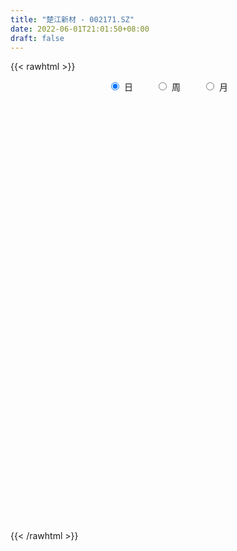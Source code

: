 ```yaml
---
title: "楚江新材 - 002171.SZ"
date: 2022-06-01T21:01:50+08:00
draft: false
---
```

{{< rawhtml >}}
    <div style="text-align: center">
        <label style="padding: 1rem;"><input style="margin-right: .5rem" type="radio" name="period" value="D" checked onclick="period_change(this)">日</label>
        <label style="padding: 1rem;"><input style="margin-right: .5rem" type="radio" name="period" value="W" onclick="period_change(this)">周</label>
        <label style="padding: 1rem;"><input style="margin-right: .5rem" type="radio" name="period" value="M" onclick="period_change(this)">月</label>
    </div>
    <div id="chart" style="height: 700px;"></div> 
    <script type="text/javascript">
        const D_v = [84822.99,86850.49,107655.41,148830.21,178318.09,124160.35,150353.83,150328.96,130069.08,148453.21,127937.06,377837.35,202227.96,176435.06,165340.37,149480.43,103785.65,144154.36,345360.4,413381.97,425981.88,269907.31,366639.88,213088.5,340064.92,267180.54,329598.42,193416.42,182134.58,162456.73,264773.46,253259.6,328523.39,264805.75,421894.43,402248.2,320543.13,252778.01,242710.99,468233.97,270469.19,204483.23,254276.45,311474.19,428372.01,554891.3,498620.05,437576.72,403713.71,398273.41,576651.49,409364.91,314926.27,327308.7,358622.77,246746.14,572125.3,381937.07,343939.92,585186.3,488960.57,430576.74,347875.93,310764.95,350120.14,420892.05,654922.16,937723.66,1304606.5700000001,1059608.5800000001,984265.08,1313135.47,1156208.21,877941.3,915245.36,676910.99,631056.42,552709.74,602554.96,871138.64,827498.9,533082.4,542658.42,534799.59,448459.1,281196.26,284013.71,460256.43,383928.09,202879.14,357185.85,195092.21,200936.3,165656.0,233610.15,155359.73,323968.32,245890.65,168762.76,133644.62,166959.25,146676.07,269044.82,250294.54,268670.42,196116.16,301037.98,259494.31,213143.08,201267.5,318146.37,479319.77,272497.34,192375.56,299333.25,267286.72,183153.69,241662.27,324707.87,292600.77,241419.95,324799.9,221068.84,470104.64,519419.68,375404.21,244658.43,287366.94,341552.56,406437.75,230668.82,257463.03,196370.52,227285.05,290712.3,161087.42,130010.0,222266.67,151456.95,169770.16,148683.75,110315.66,169366.66,155999.17,107477.85,151763.11,505181.03,532454.78,368441.44,236914.57,425551.47,560312.1,314436.9,399402.3,289424.42,173514.14,288875.37,199905.54,173231.46,187500.56,359708.14,158301.71,310412.06,297797.24,215730.71,214146.78,188055.55,118060.27,164012.06,96935.43,140509.81,150000.08,145114.44,135361.89,187832.63,176840.68,124279.69,100083.23,145200.27,113214.04,136822.73,82723.02,100124.14,151750.0,174663.43,192810.43,145309.04,106619.71,119235.54,95718.39,136973.61,118379.3,139726.47,177981.13,187079.74,130954.67,123976.27,124975.15,226282.0,203681.78,185242.59,89911.26,102435.13,112884.37,97239.77,71834.91,83122.64,81491.0,64459.47,62678.13,81511.35,54206.37,216697.44,153201.04,117026.34,147890.99,92788.4,75624.48,106953.84,120216.33,101664.59,87207.89,85054.95,129099.84,104523.36,264346.22,191583.82,248353.15,199722.94,137562.54,127225.95,98199.13,112396.01,111579.0,392805.91,356754.15,227437.37,170316.4,189186.51,144911.8,123283.03,181656.36,122845.29,195663.9,125397.58,161032.13,145162.67,98022.09,121520.57,100578.93]
const D_histogram = [0.0,0.0,0.0044098006,0.0088279429,0.0243336038,0.0320655981,0.0395713593,0.0464197576,0.0447332096,0.0466180511,0.0454308987,0.0601459123,0.0571162066,0.0506512171,0.0454474024,0.0322688036,0.0153472379,-0.0049827997,0.0068130745,0.0279001342,0.0549180736,0.0636902267,0.0757375,0.0749935101,0.0520603941,0.0437446947,0.0174855332,0.0023762819,-0.0285703215,-0.0492489581,-0.0386830399,-0.0351645986,-0.0202132586,-0.0141499424,0.00584041,0.0156297743,0.0216674419,0.0096714905,-0.0047244834,0.0063059261,0.0001334867,-0.0062872735,-0.0048546401,0.0020744888,0.0127189266,0.0238287067,0.0103427386,-0.0268104573,-0.0168004707,0.0012242075,0.0328973151,0.0177828199,0.0225959824,0.0281084205,0.0273243487,0.0187435112,0.0318481557,0.041192692,0.0405767799,0.0713100777,0.0656738184,0.0195186575,0.0052252679,-0.0177165326,-0.009098071,0.0029162779,0.0387588266,0.0492785662,0.1000604025,0.1559568461,0.2570839266,0.3436592542,0.2868804533,0.2663789098,0.1720799926,0.0801115994,0.0465729624,-0.0074032846,-0.0317760803,0.0033230316,0.0291780911,0.0076121616,0.0155109211,-0.0447256879,-0.1214342254,-0.1716220787,-0.1996124826,-0.2558018829,-0.326775479,-0.358515994,-0.4027519047,-0.4030813902,-0.387080559,-0.355057167,-0.3438549183,-0.314235829,-0.2445537702,-0.1873180177,-0.1302459998,-0.0887350929,-0.0493787644,-0.0286397027,-0.0033607143,0.0368480151,0.0497610864,0.0409463679,0.0150527891,0.0333844248,0.0554241449,0.0517029201,0.0855193031,0.133875962,0.1444719297,0.1502989647,0.1735487294,0.1888736108,0.1775758395,0.1523317284,0.1295332912,0.0791733522,0.0669665578,0.0766079789,0.0788417614,0.0971956137,0.1314894887,0.1353862302,0.1324813237,0.111761895,0.1043206232,0.0957815093,0.0676383191,0.0278906481,-0.0011560004,-0.0417536231,-0.0873678132,-0.099074452,-0.1084724783,-0.0844129648,-0.0768278273,-0.0938309147,-0.1091858197,-0.1077758271,-0.126956848,-0.1539199963,-0.1552786149,-0.1286764985,-0.0333198979,0.0134158509,0.066125224,0.0960523882,0.1316103569,0.1500265079,0.1685165102,0.1416652532,0.0804597338,0.0377609837,-0.0173510499,-0.057531403,-0.1039843676,-0.1140443194,-0.1477316177,-0.1532821201,-0.0971606851,-0.0567973116,-0.0576533734,-0.0886359353,-0.1264642013,-0.1369558388,-0.1568928637,-0.1507148734,-0.1702685064,-0.1726282804,-0.154121469,-0.1123057669,-0.0507966414,-0.0125997023,-0.0043897288,-0.0083754366,0.0204279936,0.0426994719,0.0538684311,0.0669429236,0.0771829213,0.0715318902,0.0866863494,0.0736841611,0.0697128289,0.0695366266,0.062655414,0.0485986679,0.0262033116,0.0041629913,-0.0337396667,-0.0776061814,-0.1137998176,-0.1111187072,-0.1043805975,-0.11372208,-0.1611109966,-0.1561055845,-0.1232724311,-0.0903920099,-0.061552293,-0.0353403935,-0.0088781991,0.001695856,0.0055824183,0.0146335758,0.0206703822,0.0353032833,0.0340548534,0.0324127893,0.0120290849,-0.0158695027,-0.0329397276,-0.0709709675,-0.0676542636,-0.0620536745,-0.0411338636,-0.0237405161,-0.0119678727,-0.0011171587,-0.0003450312,-0.0174168359,-0.0306983567,-0.0823194756,-0.1263594759,-0.1081679387,-0.0912449248,-0.0572890409,-0.030899327,-0.0201375579,0.0039232015,0.0280293209,0.0884887256,0.1070976423,0.1225065889,0.1348228765,0.1499914063,0.1530471133,0.1531071403,0.1624246036,0.1677513405,0.141197243,0.1289162339,0.1252931081,0.1161519349,0.1012139116,0.0965966332,0.0844301938]
const D_fast = [0.0,0.0,0.0055122507,0.0121373788,0.0337264406,0.0494748344,0.0668734355,0.0853267732,0.0948235276,0.1083628818,0.1185334542,0.1482849458,0.1595342918,0.1657321065,0.1718901425,0.1667787445,0.1536939883,0.1321182507,0.1456173936,0.1736794869,0.2144269447,0.2391216544,0.2701033027,0.2881076904,0.2781896729,0.2808101472,0.258922369,0.2444071882,0.2063180044,0.1733271283,0.1742222865,0.1689495781,0.1788476034,0.1813734341,0.202823889,0.2165206968,0.227975225,0.2183971461,0.2028200514,0.2154269424,0.2092878747,0.2012952961,0.2015142695,0.2089620206,0.22278619,0.2398531468,0.2289528634,0.1850970531,0.190906922,0.2092376521,0.2491350884,0.2384662982,0.2489284564,0.2614679996,0.2675150149,0.2636200552,0.2846867386,0.304329448,0.3138577308,0.362418548,0.3732007434,0.3319252469,0.3189381742,0.2915672406,0.2979111845,0.3106546028,0.3561868581,0.3790262393,0.4548231762,0.5497088313,0.7151068935,0.8875970347,0.9025383471,0.948631531,0.897352612,0.8254121186,0.8035167222,0.7476896541,0.7153728383,0.7513027081,0.7844522903,0.7647894013,0.7765658911,0.7051478601,0.5980807662,0.5049873933,0.4270938687,0.3069539977,0.1542865318,0.0329170183,-0.1120068685,-0.2131067016,-0.2938760102,-0.3506169099,-0.4253783908,-0.4743182588,-0.4657746425,-0.4553683944,-0.4308578765,-0.4115307428,-0.3845191054,-0.3709399694,-0.3465011596,-0.2970804264,-0.2717270835,-0.27030521,-0.2924355916,-0.2657578496,-0.2298620934,-0.2206575881,-0.1654613793,-0.0836357299,-0.0369217798,0.0064799963,0.0731169435,0.1356602275,0.1687564161,0.1815952371,0.1911801227,0.1606135217,0.1651483669,0.1939417827,0.2158860055,0.2585387612,0.3257050084,0.3634483074,0.3936637319,0.400884777,0.4195236609,0.4349299243,0.4236963139,0.390921305,0.3615856564,0.3105496279,0.2430934844,0.2066182326,0.1701020868,0.1730583591,0.1614365398,0.1209757237,0.0783243638,0.0527903996,0.0018701666,-0.0635729807,-0.1037512531,-0.1093182613,-0.0222916351,0.0277980764,0.0970387555,0.1509790168,0.2194395746,0.2753623527,0.3359814825,0.3445465388,0.3034559529,0.2701974487,0.2107476526,0.1561844488,0.0837353923,0.0451643606,-0.0254558421,-0.0693268745,-0.0374956107,-0.0113315652,-0.0266009704,-0.0797425161,-0.1491868323,-0.1939174296,-0.2530776704,-0.2845783985,-0.3466991581,-0.3922160021,-0.412239558,-0.3985002977,-0.3496903325,-0.3146433189,-0.3075307776,-0.3136103446,-0.279699916,-0.2467535698,-0.2221175028,-0.1923072794,-0.1627715513,-0.1505396099,-0.1137135634,-0.1082947114,-0.0948378364,-0.077629882,-0.0688472411,-0.0707543202,-0.0865988486,-0.107598421,-0.1539359958,-0.2172040558,-0.2818476464,-0.3069462128,-0.3263032525,-0.364075255,-0.4517419208,-0.4857629048,-0.4837478592,-0.4734654405,-0.4600137968,-0.4426369957,-0.418394351,-0.407396332,-0.4021141651,-0.3894046137,-0.3782002117,-0.3547414898,-0.3474762063,-0.3410150731,-0.3583915063,-0.3902574696,-0.4155626264,-0.4713366082,-0.4849334701,-0.4948462997,-0.4842099547,-0.4727517363,-0.463971061,-0.4533996366,-0.452713767,-0.4741397806,-0.4950958907,-0.5672968784,-0.6429267477,-0.6517771952,-0.6576654125,-0.6380317888,-0.6193669066,-0.6136395271,-0.5885979673,-0.5574845176,-0.4749029316,-0.4295196042,-0.3834840104,-0.3374620037,-0.2847956223,-0.243478137,-0.2051413249,-0.1552177107,-0.1079531387,-0.0992079255,-0.079259876,-0.0515597248,-0.0316629142,-0.0212974597,-0.0017655798,0.0071755293]
const D_slow = [0.0,0.0,0.0011024501,0.0033094359,0.0093928368,0.0174092363,0.0273020762,0.0389070156,0.050090318,0.0617448307,0.0731025554,0.0881390335,0.1024180852,0.1150808894,0.12644274,0.1345099409,0.1383467504,0.1371010505,0.1388043191,0.1457793527,0.1595088711,0.1754314277,0.1943658027,0.2131141803,0.2261292788,0.2370654525,0.2414368358,0.2420309063,0.2348883259,0.2225760864,0.2129053264,0.2041141767,0.1990608621,0.1955233765,0.196983479,0.2008909225,0.206307783,0.2087256557,0.2075445348,0.2091210163,0.209154388,0.2075825696,0.2063689096,0.2068875318,0.2100672634,0.2160244401,0.2186101248,0.2119075104,0.2077073928,0.2080134446,0.2162377734,0.2206834784,0.226332474,0.2333595791,0.2401906662,0.244876544,0.252838583,0.263136756,0.2732809509,0.2911084703,0.3075269249,0.3124065893,0.3137129063,0.3092837732,0.3070092554,0.3077383249,0.3174280315,0.3297476731,0.3547627737,0.3937519852,0.4580229669,0.5439377804,0.6156578938,0.6822526212,0.7252726194,0.7453005192,0.7569437598,0.7550929387,0.7471489186,0.7479796765,0.7552741993,0.7571772397,0.7610549699,0.749873548,0.7195149916,0.676609472,0.6267063513,0.5627558806,0.4810620108,0.3914330123,0.2907450362,0.1899746886,0.0932045488,0.0044402571,-0.0815234725,-0.1600824297,-0.2212208723,-0.2680503767,-0.3006118767,-0.3227956499,-0.335140341,-0.3423002667,-0.3431404453,-0.3339284415,-0.3214881699,-0.3112515779,-0.3074883806,-0.2991422744,-0.2852862382,-0.2723605082,-0.2509806824,-0.2175116919,-0.1813937095,-0.1438189683,-0.100431786,-0.0532133833,-0.0088194234,0.0292635087,0.0616468315,0.0814401696,0.098181809,0.1173338037,0.1370442441,0.1613431475,0.1942155197,0.2280620772,0.2611824082,0.2891228819,0.3152030377,0.3391484151,0.3560579948,0.3630306569,0.3627416568,0.352303251,0.3304612977,0.3056926847,0.2785745651,0.2574713239,0.2382643671,0.2148066384,0.1875101835,0.1605662267,0.1288270147,0.0903470156,0.0515273619,0.0193582372,0.0110282628,0.0143822255,0.0309135315,0.0549266286,0.0878292178,0.1253358448,0.1674649723,0.2028812856,0.2229962191,0.232436465,0.2280987025,0.2137158518,0.1877197599,0.15920868,0.1222757756,0.0839552456,0.0596650743,0.0454657464,0.0310524031,0.0088934192,-0.0227226311,-0.0569615908,-0.0961848067,-0.1338635251,-0.1764306517,-0.2195877218,-0.258118089,-0.2861945307,-0.2988936911,-0.3020436167,-0.3031410488,-0.305234908,-0.3001279096,-0.2894530416,-0.2759859339,-0.259250203,-0.2399544726,-0.2220715001,-0.2003999128,-0.1819788725,-0.1645506653,-0.1471665086,-0.1315026551,-0.1193529881,-0.1128021602,-0.1117614124,-0.1201963291,-0.1395978744,-0.1680478288,-0.1958275056,-0.221922655,-0.250353175,-0.2906309241,-0.3296573203,-0.3604754281,-0.3830734305,-0.3984615038,-0.4072966022,-0.409516152,-0.409092188,-0.4076965834,-0.4040381894,-0.3988705939,-0.3900447731,-0.3815310597,-0.3734278624,-0.3704205912,-0.3743879669,-0.3826228988,-0.4003656406,-0.4172792065,-0.4327926252,-0.4430760911,-0.4490112201,-0.4520031883,-0.452282478,-0.4523687358,-0.4567229447,-0.4643975339,-0.4849774028,-0.5165672718,-0.5436092565,-0.5664204877,-0.5807427479,-0.5884675797,-0.5935019691,-0.5925211688,-0.5855138385,-0.5633916571,-0.5366172466,-0.5059905993,-0.4722848802,-0.4347870286,-0.3965252503,-0.3582484652,-0.3176423143,-0.2757044792,-0.2404051684,-0.20817611,-0.1768528329,-0.1478148492,-0.1225113713,-0.098362213,-0.0772546645]
const D_data = [['2021-05-21', 7.683, 7.6632, 7.604, 7.7323],['2021-05-24', 7.6435, 7.6632, 7.5546, 7.7027],['2021-05-25', 7.6336, 7.7323, 7.5941, 7.7916],['2021-05-26', 7.7422, 7.762, 7.6435, 7.8311],['2021-05-27', 7.7422, 7.9693, 7.7027, 8.0187],['2021-05-28', 7.9891, 7.9595, 7.92, 8.1076],['2021-05-31', 8.04, 8.03, 7.98, 8.1],['2021-06-01', 8.06, 8.1, 7.92, 8.15],['2021-06-02', 8.1, 8.05, 7.98, 8.18],['2021-06-03', 8.03, 8.14, 8.0, 8.22],['2021-06-04', 8.07, 8.15, 8.0, 8.16],['2021-06-07', 8.25, 8.44, 8.21, 8.67],['2021-06-08', 8.43, 8.31, 8.26, 8.47],['2021-06-09', 8.33, 8.3, 8.21, 8.46],['2021-06-10', 8.28, 8.34, 8.23, 8.38],['2021-06-11', 8.39, 8.24, 8.18, 8.39],['2021-06-15', 8.23, 8.15, 8.11, 8.27],['2021-06-16', 8.11, 8.03, 7.97, 8.22],['2021-06-17', 8.08, 8.43, 8.07, 8.58],['2021-06-18', 8.38, 8.67, 8.35, 8.74],['2021-06-21', 8.68, 8.93, 8.67, 9.03],['2021-06-22', 8.95, 8.87, 8.73, 9.0],['2021-06-23', 8.85, 9.05, 8.81, 9.26],['2021-06-24', 8.97, 9.01, 8.91, 9.09],['2021-06-25', 8.86, 8.75, 8.59, 8.86],['2021-06-28', 8.81, 8.92, 8.73, 9.08],['2021-06-29', 8.9, 8.66, 8.53, 8.9],['2021-06-30', 8.69, 8.73, 8.64, 8.91],['2021-07-01', 8.75, 8.43, 8.43, 8.78],['2021-07-02', 8.47, 8.42, 8.38, 8.58],['2021-07-05', 8.5, 8.78, 8.48, 8.85],['2021-07-06', 8.78, 8.73, 8.58, 8.9],['2021-07-07', 8.72, 8.93, 8.58, 8.98],['2021-07-08', 8.98, 8.89, 8.84, 9.0],['2021-07-09', 8.81, 9.16, 8.76, 9.24],['2021-07-12', 9.34, 9.15, 9.08, 9.39],['2021-07-13', 9.13, 9.19, 8.98, 9.26],['2021-07-14', 9.13, 8.99, 8.91, 9.15],['2021-07-15', 8.95, 8.92, 8.74, 9.04],['2021-07-16', 8.97, 9.26, 8.93, 9.46],['2021-07-19', 9.31, 9.09, 9.03, 9.38],['2021-07-20', 9.0, 9.08, 8.88, 9.1],['2021-07-21', 9.08, 9.19, 8.99, 9.2],['2021-07-22', 9.17, 9.31, 9.09, 9.37],['2021-07-23', 9.27, 9.44, 9.2, 9.5],['2021-07-26', 9.44, 9.55, 9.37, 9.86],['2021-07-27', 9.63, 9.28, 9.26, 9.91],['2021-07-28', 9.25, 8.87, 8.56, 9.26],['2021-07-29', 9.07, 9.4, 9.02, 9.48],['2021-07-30', 9.52, 9.6, 9.32, 9.73],['2021-08-02', 9.71, 9.95, 9.53, 10.07],['2021-08-03', 9.87, 9.46, 9.4, 9.87],['2021-08-04', 9.48, 9.73, 9.46, 9.75],['2021-08-05', 9.7, 9.82, 9.51, 9.9],['2021-08-06', 9.84, 9.81, 9.65, 10.0],['2021-08-09', 9.71, 9.74, 9.56, 9.88],['2021-08-10', 9.65, 10.08, 9.62, 10.21],['2021-08-11', 10.0, 10.16, 9.93, 10.19],['2021-08-12', 10.08, 10.13, 9.97, 10.25],['2021-08-13', 10.11, 10.69, 10.05, 10.74],['2021-08-16', 10.7, 10.4, 10.28, 10.71],['2021-08-17', 10.35, 9.83, 9.8, 10.36],['2021-08-18', 9.91, 10.12, 9.87, 10.29],['2021-08-19', 9.94, 9.95, 9.6, 10.01],['2021-08-20', 9.93, 10.34, 9.83, 10.35],['2021-08-23', 10.54, 10.48, 10.25, 10.63],['2021-08-24', 10.47, 10.97, 10.36, 11.11],['2021-08-25', 10.98, 10.86, 10.64, 11.47],['2021-08-26', 10.88, 11.64, 10.88, 11.95],['2021-08-27', 11.51, 12.15, 11.34, 12.37],['2021-08-30', 12.6, 13.37, 12.6, 13.37],['2021-08-31', 13.79, 14.01, 13.23, 14.43],['2021-09-01', 13.65, 12.63, 12.61, 13.78],['2021-09-02', 12.51, 13.19, 12.51, 13.5],['2021-09-03', 13.06, 12.23, 12.05, 13.32],['2021-09-06', 12.23, 11.96, 11.52, 12.4],['2021-09-07', 12.03, 12.51, 11.83, 12.65],['2021-09-08', 12.3, 12.14, 11.96, 12.45],['2021-09-09', 12.15, 12.39, 11.8, 12.45],['2021-09-10', 12.32, 13.26, 12.25, 13.34],['2021-09-13', 13.37, 13.43, 12.99, 13.9],['2021-09-14', 13.07, 12.97, 12.62, 13.34],['2021-09-15', 12.8, 13.42, 12.7, 13.49],['2021-09-16', 13.3, 12.52, 12.51, 13.34],['2021-09-17', 12.33, 11.98, 11.8, 12.56],['2021-09-22', 11.79, 11.95, 11.71, 12.18],['2021-09-23', 12.05, 11.96, 11.79, 12.19],['2021-09-24', 11.92, 11.28, 11.2, 12.12],['2021-09-27', 11.33, 10.59, 10.44, 11.43],['2021-09-28', 10.64, 10.59, 10.56, 10.82],['2021-09-29', 10.3, 9.97, 9.86, 10.44],['2021-09-30', 10.08, 10.11, 9.98, 10.14],['2021-10-08', 10.31, 10.06, 9.96, 10.35],['2021-10-11', 10.06, 10.1, 9.9, 10.19],['2021-10-12', 10.06, 9.67, 9.49, 10.12],['2021-10-13', 9.68, 9.73, 9.44, 9.74],['2021-10-14', 9.7, 10.25, 9.58, 10.26],['2021-10-15', 10.24, 10.23, 10.05, 10.45],['2021-10-18', 10.2, 10.37, 10.1, 10.37],['2021-10-19', 10.38, 10.31, 10.2, 10.4],['2021-10-20', 10.27, 10.4, 10.15, 10.54],['2021-10-21', 10.4, 10.25, 10.21, 10.45],['2021-10-22', 10.21, 10.37, 9.96, 10.59],['2021-10-25', 10.35, 10.7, 10.13, 10.72],['2021-10-26', 10.53, 10.49, 10.37, 10.61],['2021-10-27', 10.44, 10.22, 10.22, 10.67],['2021-10-28', 10.15, 9.89, 9.49, 10.2],['2021-10-29', 9.88, 10.4, 9.87, 10.88],['2021-11-01', 10.39, 10.55, 10.26, 10.65],['2021-11-02', 10.59, 10.28, 10.21, 10.68],['2021-11-03', 10.26, 10.85, 9.98, 10.87],['2021-11-04', 10.85, 11.31, 10.68, 11.46],['2021-11-05', 11.3, 11.08, 11.06, 11.38],['2021-11-08', 11.08, 11.16, 11.06, 11.44],['2021-11-09', 11.31, 11.57, 11.18, 11.68],['2021-11-10', 11.59, 11.71, 11.32, 11.77],['2021-11-11', 11.56, 11.53, 11.46, 11.7],['2021-11-12', 11.43, 11.39, 11.21, 11.49],['2021-11-15', 11.52, 11.41, 11.39, 11.9],['2021-11-16', 11.35, 10.96, 10.92, 11.48],['2021-11-17', 10.98, 11.34, 10.9, 11.4],['2021-11-18', 11.36, 11.68, 11.25, 11.69],['2021-11-19', 11.65, 11.7, 11.49, 11.77],['2021-11-22', 11.76, 12.05, 11.76, 12.45],['2021-11-23', 11.99, 12.51, 11.85, 12.59],['2021-11-24', 12.6, 12.37, 12.33, 12.73],['2021-11-25', 12.26, 12.43, 12.16, 12.55],['2021-11-26', 12.5, 12.28, 12.13, 12.64],['2021-11-29', 12.0, 12.5, 11.94, 12.58],['2021-11-30', 12.66, 12.57, 12.39, 12.73],['2021-12-01', 12.49, 12.34, 12.24, 12.56],['2021-12-02', 12.28, 12.1, 11.91, 12.36],['2021-12-03', 12.1, 12.11, 12.07, 12.29],['2021-12-06', 12.08, 11.81, 11.71, 12.23],['2021-12-07', 11.84, 11.51, 11.32, 11.99],['2021-12-08', 11.58, 11.75, 11.52, 11.85],['2021-12-09', 11.74, 11.68, 11.66, 11.87],['2021-12-10', 11.68, 12.1, 11.45, 12.13],['2021-12-13', 12.15, 11.95, 11.92, 12.17],['2021-12-14', 11.93, 11.58, 11.56, 11.95],['2021-12-15', 11.59, 11.46, 11.45, 11.75],['2021-12-16', 11.5, 11.57, 11.4, 11.6],['2021-12-17', 11.59, 11.19, 11.19, 11.59],['2021-12-20', 11.16, 10.87, 10.85, 11.33],['2021-12-21', 10.91, 11.0, 10.85, 11.04],['2021-12-22', 11.04, 11.31, 10.99, 11.36],['2021-12-23', 11.3, 12.44, 11.21, 12.44],['2021-12-24', 12.02, 12.21, 12.02, 12.8],['2021-12-27', 12.45, 12.59, 12.04, 12.64],['2021-12-28', 12.5, 12.6, 12.36, 12.7],['2021-12-29', 12.59, 12.95, 12.51, 13.03],['2021-12-30', 12.9, 13.01, 12.75, 13.49],['2021-12-31', 13.1, 13.26, 12.89, 13.27],['2022-01-04', 13.25, 12.82, 12.55, 13.41],['2022-01-05', 13.05, 12.27, 12.15, 13.09],['2022-01-06', 12.18, 12.3, 12.13, 12.45],['2022-01-07', 12.48, 11.92, 11.87, 12.62],['2022-01-10', 12.08, 11.85, 11.7, 12.16],['2022-01-11', 11.76, 11.5, 11.45, 11.88],['2022-01-12', 11.6, 11.74, 11.51, 11.85],['2022-01-13', 12.0, 11.24, 11.15, 12.22],['2022-01-14', 11.24, 11.38, 11.13, 11.46],['2022-01-17', 11.4, 12.2, 11.33, 12.35],['2022-01-18', 12.16, 12.21, 12.06, 12.77],['2022-01-19', 12.16, 11.76, 11.63, 12.29],['2022-01-20', 11.83, 11.24, 11.19, 11.89],['2022-01-21', 11.41, 10.88, 10.85, 11.42],['2022-01-24', 10.88, 10.98, 10.78, 11.05],['2022-01-25', 10.98, 10.65, 10.62, 11.24],['2022-01-26', 10.69, 10.8, 10.62, 10.93],['2022-01-27', 10.74, 10.29, 10.25, 10.88],['2022-01-28', 10.59, 10.28, 10.09, 10.6],['2022-02-07', 10.5, 10.42, 10.32, 10.67],['2022-02-08', 10.39, 10.73, 10.37, 10.76],['2022-02-09', 10.69, 11.15, 10.59, 11.22],['2022-02-10', 11.1, 11.06, 10.98, 11.29],['2022-02-11', 11.0, 10.76, 10.74, 11.06],['2022-02-14', 10.63, 10.57, 10.48, 10.82],['2022-02-15', 10.55, 11.01, 10.52, 11.03],['2022-02-16', 11.01, 11.05, 10.91, 11.12],['2022-02-17', 11.03, 11.0, 10.93, 11.23],['2022-02-18', 10.9, 11.1, 10.87, 11.15],['2022-02-21', 11.1, 11.15, 11.03, 11.15],['2022-02-22', 11.09, 10.99, 10.85, 11.16],['2022-02-23', 11.05, 11.31, 10.99, 11.31],['2022-02-24', 11.25, 11.0, 10.85, 11.34],['2022-02-25', 11.06, 11.1, 11.06, 11.3],['2022-02-28', 11.15, 11.17, 10.95, 11.19],['2022-03-01', 11.23, 11.1, 10.96, 11.25],['2022-03-02', 11.02, 10.98, 10.9, 11.08],['2022-03-03', 11.01, 10.79, 10.75, 11.09],['2022-03-04', 10.7, 10.67, 10.6, 10.95],['2022-03-07', 10.67, 10.28, 10.2, 10.71],['2022-03-08', 10.28, 9.92, 9.85, 10.42],['2022-03-09', 9.93, 9.7, 9.27, 10.04],['2022-03-10', 9.99, 9.98, 9.86, 10.08],['2022-03-11', 9.8, 9.94, 9.56, 9.98],['2022-03-14', 9.81, 9.61, 9.6, 9.9],['2022-03-15', 9.59, 8.83, 8.81, 9.59],['2022-03-16', 9.02, 9.2, 8.6, 9.27],['2022-03-17', 9.32, 9.49, 9.3, 9.65],['2022-03-18', 9.48, 9.53, 9.32, 9.53],['2022-03-21', 9.58, 9.53, 9.4, 9.67],['2022-03-22', 9.67, 9.55, 9.49, 9.79],['2022-03-23', 9.51, 9.62, 9.51, 9.65],['2022-03-24', 9.56, 9.46, 9.41, 9.61],['2022-03-25', 9.58, 9.36, 9.35, 9.59],['2022-03-28', 9.31, 9.41, 9.22, 9.59],['2022-03-29', 9.4, 9.37, 9.3, 9.54],['2022-03-30', 9.43, 9.5, 9.35, 9.53],['2022-03-31', 9.45, 9.31, 9.28, 9.48],['2022-04-01', 9.22, 9.27, 9.16, 9.39],['2022-04-06', 8.99, 8.94, 8.69, 8.99],['2022-04-07', 8.92, 8.66, 8.58, 8.94],['2022-04-08', 8.73, 8.6, 8.38, 8.74],['2022-04-11', 8.6, 8.09, 8.07, 8.6],['2022-04-12', 8.08, 8.4, 8.04, 8.42],['2022-04-13', 8.3, 8.34, 8.22, 8.49],['2022-04-14', 8.84, 8.5, 8.37, 8.85],['2022-04-15', 8.55, 8.47, 8.32, 8.56],['2022-04-18', 8.37, 8.4, 8.2, 8.47],['2022-04-19', 8.37, 8.38, 8.32, 8.53],['2022-04-20', 8.39, 8.22, 8.19, 8.45],['2022-04-21', 8.13, 7.88, 7.8, 8.4],['2022-04-22', 7.88, 7.76, 7.68, 7.91],['2022-04-25', 7.5, 6.99, 6.98, 7.58],['2022-04-26', 7.0, 6.67, 6.65, 7.1],['2022-04-27', 6.6, 7.21, 6.5, 7.29],['2022-04-28', 7.05, 7.13, 6.98, 7.22],['2022-04-29', 7.19, 7.34, 7.11, 7.37],['2022-05-05', 7.4, 7.29, 7.2, 7.43],['2022-05-06', 7.12, 7.09, 7.06, 7.21],['2022-05-09', 7.03, 7.26, 7.02, 7.33],['2022-05-10', 7.08, 7.32, 7.08, 7.35],['2022-05-11', 7.83, 7.97, 7.76, 8.05],['2022-05-12', 7.82, 7.66, 7.64, 7.91],['2022-05-13', 7.77, 7.73, 7.68, 7.94],['2022-05-16', 7.89, 7.8, 7.73, 7.97],['2022-05-17', 7.79, 7.96, 7.72, 7.96],['2022-05-18', 7.98, 7.92, 7.89, 8.08],['2022-05-19', 7.78, 7.96, 7.74, 7.98],['2022-05-20', 7.96, 8.18, 7.95, 8.2],['2022-05-23', 8.18, 8.26, 8.1, 8.29],['2022-05-24', 8.23, 7.89, 7.88, 8.34],['2022-05-25', 7.98, 8.04, 7.87, 8.05],['2022-05-26', 8.07, 8.18, 7.94, 8.27],['2022-05-27', 8.23, 8.15, 8.07, 8.28],['2022-05-30', 8.15, 8.08, 8.02, 8.18],['2022-05-31', 8.09, 8.22, 8.01, 8.23],['2022-06-01', 8.16, 8.14, 8.09, 8.23]]
const W_v = [97794.45,131477.57,106798.84,138929.64,71430.92,121332.98,136341.68,107710.79,128911.61,154570.39,184553.55,246417.96,247079.02,423631.2,297986.6,209028.1,193435.52,745080.52,673443.49,727791.87,577411.53,893867.1,828277.26,660047.4399999999,409006.02,412454.18,283851.38,351063.36,267641.87,312042.56,245710.0,418505.9399999999,226756.29,282723.95,308786.1,307604.7,236460.24,871969.24,875770.16,419305.59,310834.13,99024.51,402969.83,543129.28,701191.0600000001,592959.0700000001,338893.15,232640.93,304461.13,551249.12,403497.38,148874.04,476601.6,281634.4,306572.05,195687.74,111908.55,410076.22,320512.09,250424.19,226405.17,222503.67,353728.99,298724.53,625739.9099999999,406093.63,402482.08,555645.39,401619.79,314117.3799999999,377257.71,245781.37,284821.28,249521.28,135277.11,344522.09,245679.91,550304.78,255040.68,349892.73,742818.26,943524.4600000001,1812449.1599999999,1217679.6599999999,1013300.3,1077446.23,1191166.5600000001,831490.26,562623.0600000001,599014.23,165018.34,393906.32,639072.51,659608.9299999999,796038.88,376462.12,792492.04,597236.7,470728.98,325612.86,318074.91,259464.76,296183.95,164215.99,233587.22,208359.87,554933.6699999999,698270.78,748825.86,1103035.47,550267.53,465451.15,44390.96,204735.32,220830.23,210602.03,437534.93,188080.3,176705.27,241573.57,290197.22,289505.73,406398.57,2130658.0899999999,1319270.71,970126.0199999999,836745.02,598301.77,548584.02,765755.9399999999,966037.8200000001,2299555.6600000001,3629591.98,2395150.7799999998,3357106.3399999999,2523080.3999999994,1479561.7799999998,802537.84,724301.27,757346.91,1078428.0899999999,1080450.8200000001,647139.51,597642.11,1232762.6899999999,2012660.8800000001,1910924.9400000002,1019622.4600000001,967812.7400000001,813220.6100000001,1528373.1000000001,2136549.04,2272907.9300000002,1567429.1599999997,1414618.8300000001,1972968.3499999999,1832292.5700000001,1057200.21,853435.34,880695.46,1644985.3699999999,2602920.79,1705789.46,923082.1599999999,397001.69,1615159.3899999999,951179.48,844818.78,993044.38,916892.4199999999,986294.41,1874991.9600000002,1396256.1499999999,942899.9400000001,513333.1,781674.75,768039.09,1378053.74,853499.4099999999,626890.48,1028653.39,530727.48,356336.43,364743.85,1093639.7999999998,624270.65,723613.9800000001,597047.38,511895.65,490553.23,334367.75,532808.34,579102.7100000001,1322936.52,312176.34,822916.8900000001,606217.1,645814.5499999999,707142.1399999999,1071321.1699999999,1006682.38,1615682.4899999998,1134786.6899999999,1533256.6300000001,1686514.3,1469075.0700000001,2293075.1899999999,1986874.1399999999,2129934.73,1928298.3300000001,4377753.0200000005,5246795.4199999999,3334370.7500000005,2886498.4100000001,1025466.3999999999,1139085.29,200936.3,1124484.8499999999,885087.52,1275613.4099999999,1484374.0600000001,1183811.49,1404597.3300000003,1896953.8999999999,1432492.6800000002,1031361.4400000001,749593.1800000001,1452875.9399999999,1905656.48,1151216.23,1078647.4100000001,1226142.3400000001,669517.65,769429.3300000001,578043.29,764657.04,576926.55,759718.28,830092.78,467516.8200000001,344346.32,486924.8199999999,543474.0399999999,507550.63,1041568.6699999999,225425.08,1200972.4399999999,809354.1,750101.5700000001,320121.59]
const W_histogram = [0.0,-0.0142377208,-0.0202640864,-0.056832234,-0.0786837785,-0.0718111404,-0.0522814295,-0.0393545833,-0.0199478525,0.0077049438,0.0199648028,0.0446139512,0.0729096186,0.0933217138,0.082161428,0.0902579406,0.0962966569,0.1465220828,0.1932494764,0.1993224233,0.170857768,0.1456332008,0.078821297,0.0131720939,-0.0275004658,-0.0907709828,-0.1144318026,-0.1638528562,-0.1835575048,-0.1874737183,-0.1906702367,-0.1676821253,-0.157912182,-0.1283783474,-0.1042731847,-0.0870407976,-0.0858551739,-0.0418804312,-0.077497554,-0.1266300537,-0.1170157752,-0.1002373911,-0.0826830216,-0.0316655671,0.0138239386,0.003782348,0.0201369347,0.0312900543,0.0471041077,0.0673601657,0.0714054015,0.0667595331,0.0775941019,0.0765502229,0.0618085338,0.0323677053,0.0295172084,-0.012329561,-0.0670728996,-0.0988865215,-0.1063494382,-0.1190653681,-0.1714627724,-0.2064037718,-0.1851711916,-0.1493322153,-0.1077400888,-0.0252863383,-0.001111342,0.0238359144,0.0503939939,0.0447308691,0.0308860685,0.0082097774,0.0110347626,0.0352670222,0.047302795,0.0434886317,0.0304662741,0.0464982629,0.0872675994,0.1244025387,0.201822913,0.2253210153,0.2611778591,0.2618710986,0.2772182257,0.2412122292,0.2073250171,0.1387427544,0.0772075809,0.0312185065,0.0022908735,-0.0175396858,0.0048746274,0.0059176269,0.0127894175,0.0117188195,0.000728103,-0.0115534948,-0.0420152912,-0.0647572425,-0.0732350811,-0.0839865233,-0.1041127149,-0.0927399686,-0.0464567385,-0.0229110002,0.009458325,0.0443952482,0.0566152369,0.0332905372,0.0118593721,0.0001717499,-0.0147456893,-0.0122116249,-0.0299490328,-0.0357560598,-0.0504898733,-0.0419409489,-0.03532919,-0.0196167173,-0.00271239,0.0520049808,0.0919788359,0.1247589717,0.1255259453,0.1114918113,0.0886685918,0.0376864365,0.0463017645,0.1072604625,0.1142283143,0.1819141795,0.2364115881,0.2325835776,0.158900685,0.0859948026,0.032128734,-0.0275767884,-0.0336258915,-0.019339335,-0.0166560722,-0.0163640681,-0.0617234558,-0.0266277857,-0.015954752,-0.0103975018,-0.0064189633,0.0026749413,0.0371794236,0.1468481823,0.1028115198,0.0880285117,0.0423649011,0.0817450111,0.0574787066,0.0234471197,-0.022536999,-0.0319544499,-0.0846904433,-0.0494414359,-0.0609867545,-0.0443964846,-0.0159814692,-0.011857642,-0.033856817,-0.0722689554,-0.0803399356,-0.0908492269,-0.1077958347,-0.0866849935,-0.0974553281,-0.1368792246,-0.1654060287,-0.1921673104,-0.198967349,-0.1911825212,-0.1906169077,-0.1973239463,-0.2241700015,-0.2547899605,-0.2647912859,-0.2115827059,-0.1695893752,-0.1124959893,-0.0694728866,-0.0606783567,-0.0711395609,-0.0664941661,-0.0575138086,-0.0322884818,0.0043909135,0.045053105,0.0758941806,0.0906020466,0.0797210449,0.0903766893,0.107014604,0.1198723198,0.1511114498,0.1695534915,0.1524561149,0.1819170142,0.1977574193,0.2088850662,0.2147230734,0.2196410847,0.2659818785,0.2567544559,0.3504426269,0.3925217216,0.4597795355,0.3908263831,0.2762369467,0.1084266374,-0.0127159331,-0.084188707,-0.1225053407,-0.1447724553,-0.1140013161,-0.0749526045,-0.0325918367,0.026929295,0.046161389,0.0492385316,-0.0155193672,0.0038032232,0.0767187748,0.0267039284,-0.0467461816,-0.1283754342,-0.2169412473,-0.2357944661,-0.218361914,-0.2003003016,-0.2097762965,-0.2546827594,-0.2984401563,-0.3231870611,-0.3288792622,-0.3585946123,-0.3665306309,-0.3965786148,-0.4194997799,-0.4249472998,-0.361390848,-0.2692174509,-0.1939582663,-0.1315273699]
const W_fast = [0.0,-0.017797151,-0.0288895382,-0.0796657443,-0.1211882335,-0.1322683805,-0.1258090269,-0.1227208265,-0.1083010589,-0.0787220267,-0.0614709669,-0.0256683307,0.0208547413,0.064597265,0.0739773362,0.1046383339,0.1347512144,0.2216071611,0.3166469237,0.3725504765,0.3868002632,0.3979839961,0.3508774166,0.288521237,0.2409735608,0.1550102982,0.1027415278,0.01235726,-0.0532367647,-0.1040214078,-0.1548854854,-0.1738179053,-0.2035260075,-0.2060867598,-0.2080498932,-0.2125777056,-0.2328558753,-0.1993512404,-0.2543427517,-0.3351327648,-0.3547724302,-0.3630533938,-0.3661697797,-0.323068717,-0.2741232267,-0.2832192302,-0.2618304099,-0.2428547767,-0.2152646963,-0.1781685969,-0.1562720108,-0.1442279959,-0.1139949016,-0.0959012249,-0.0951907805,-0.1165396827,-0.1120108775,-0.1569400372,-0.2284516006,-0.2849868529,-0.3190371291,-0.361519401,-0.4567824984,-0.5433244408,-0.5683846585,-0.569878736,-0.5552216317,-0.4790894659,-0.455192305,-0.42428607,-0.385129492,-0.3796098996,-0.3857331831,-0.4063570298,-0.4007733539,-0.3677243388,-0.3438628673,-0.3368048726,-0.3422106617,-0.3145541071,-0.2519678708,-0.1837322969,-0.0558561942,0.0239721619,0.1251234704,0.1912844845,0.2759361681,0.3002332289,0.318177271,0.284280697,0.2420474187,0.2038629709,0.1755080563,0.1512925755,0.1749255456,0.1774479518,0.1875170968,0.1893762036,0.1785675129,0.1633975414,0.1224319222,0.0835006602,0.0567140514,0.0249659784,-0.0211883919,-0.0330006377,0.0016684077,0.019486396,0.0542203025,0.1002560377,0.1266298356,0.1116277702,0.0931614482,0.0815167634,0.0629129019,0.06239406,0.037169394,0.022423352,-0.0049329298,-0.0068692427,-0.0090897813,0.0017185122,0.0179447419,0.085663358,0.148631922,0.2126018007,0.2447502606,0.2585890795,0.257933008,0.2163724618,0.2365632309,0.3243370445,0.3598619749,0.473026385,0.5866266906,0.6409445745,0.6069868531,0.5555796713,0.5097457862,0.4431460667,0.4286904908,0.4381422135,0.4366614582,0.4328624453,0.3720721936,0.4005109173,0.407195263,0.4101531377,0.4125269354,0.4222895754,0.4660889135,0.6124697179,0.5941359354,0.6013600552,0.5662876698,0.6261040326,0.6162074048,0.5880375978,0.5364192293,0.519013166,0.4451045617,0.4679932101,0.4412012029,0.4466923517,0.4711119998,0.4722714164,0.4418080372,0.38532866,0.3571726959,0.3239510979,0.2800555314,0.2794951242,0.2443609576,0.1707172549,0.1008389437,0.0260358343,-0.0305060415,-0.0705168439,-0.1176054574,-0.1736434826,-0.2565320382,-0.3508494873,-0.4270486342,-0.4267357306,-0.4271397437,-0.3981703552,-0.3725154741,-0.3788905334,-0.4071366279,-0.4191147745,-0.4245128692,-0.4073596628,-0.3695825391,-0.3176570714,-0.2678424506,-0.2304840731,-0.2214348134,-0.1881849968,-0.1447934311,-0.1019676353,-0.0329506429,0.0278797717,0.0488964239,0.1238365767,0.1891163366,0.2524652501,0.3119840256,0.3718123081,0.4846485716,0.5396097629,0.7209085907,0.8611181157,1.0433208135,1.0720742569,1.0265440572,0.8858404072,0.7615188535,0.6689989027,0.6000559339,0.5415957055,0.5438665157,0.5641770762,0.5983898849,0.6646433402,0.6954157814,0.710802557,0.6421648163,0.6624382125,0.7545334578,0.7111945935,0.6260579381,0.512334827,0.369533702,0.2917318668,0.2545739404,0.2225604774,0.1606404083,0.0520632556,-0.0663041804,-0.1718478505,-0.2597598671,-0.3791238703,-0.4786925467,-0.6078851843,-0.7356812943,-0.8473656392,-0.8741568993,-0.849287865,-0.822518247,-0.792969193]
const W_slow = [0.0,-0.0035594302,-0.0086254518,-0.0228335103,-0.0425044549,-0.06045724,-0.0735275974,-0.0833662432,-0.0883532064,-0.0864269704,-0.0814357697,-0.0702822819,-0.0520548773,-0.0287244488,-0.0081840918,0.0143803933,0.0384545575,0.0750850782,0.1233974473,0.1732280532,0.2159424952,0.2523507954,0.2720561196,0.2753491431,0.2684740266,0.245781281,0.2171733303,0.1762101163,0.1303207401,0.0834523105,0.0357847513,-0.00613578,-0.0456138255,-0.0777084124,-0.1037767085,-0.1255369079,-0.1470007014,-0.1574708092,-0.1768451977,-0.2085027111,-0.2377566549,-0.2628160027,-0.2834867581,-0.2914031499,-0.2879471652,-0.2870015782,-0.2819673446,-0.274144831,-0.2623688041,-0.2455287626,-0.2276774123,-0.210987529,-0.1915890035,-0.1724514478,-0.1569993143,-0.148907388,-0.1415280859,-0.1446104761,-0.161378701,-0.1861003314,-0.2126876909,-0.242454033,-0.285319726,-0.336920669,-0.3832134669,-0.4205465207,-0.4474815429,-0.4538031275,-0.454080963,-0.4481219844,-0.4355234859,-0.4243407687,-0.4166192515,-0.4145668072,-0.4118081165,-0.402991361,-0.3911656623,-0.3802935043,-0.3726769358,-0.3610523701,-0.3392354702,-0.3081348355,-0.2576791073,-0.2013488534,-0.1360543887,-0.070586614,-0.0012820576,0.0590209997,0.110852254,0.1455379426,0.1648398378,0.1726444644,0.1732171828,0.1688322613,0.1700509182,0.1715303249,0.1747276793,0.1776573841,0.1778394099,0.1749510362,0.1644472134,0.1482579028,0.1299491325,0.1089525017,0.082924323,0.0597393308,0.0481251462,0.0423973962,0.0447619774,0.0558607895,0.0700145987,0.078337233,0.081302076,0.0813450135,0.0776585912,0.0746056849,0.0671184268,0.0581794118,0.0455569435,0.0350717062,0.0262394087,0.0213352294,0.0206571319,0.0336583771,0.0566530861,0.087842829,0.1192243153,0.1470972682,0.1692644161,0.1786860253,0.1902614664,0.217076582,0.2456336606,0.2911122055,0.3502151025,0.4083609969,0.4480861681,0.4695848688,0.4776170523,0.4707228551,0.4623163823,0.4574815485,0.4533175305,0.4492265134,0.4337956495,0.427138703,0.423150015,0.4205506396,0.4189458988,0.4196146341,0.42890949,0.4656215356,0.4913244155,0.5133315434,0.5239227687,0.5443590215,0.5587286982,0.5645904781,0.5589562283,0.5509676159,0.529795005,0.5174346461,0.5021879574,0.4910888363,0.487093469,0.4841290585,0.4756648542,0.4575976154,0.4375126315,0.4148003248,0.3878513661,0.3661801177,0.3418162857,0.3075964795,0.2662449724,0.2182031448,0.1684613075,0.1206656772,0.0730114503,0.0236804637,-0.0323620367,-0.0960595268,-0.1622573483,-0.2151530247,-0.2575503685,-0.2856743659,-0.3030425875,-0.3182121767,-0.3359970669,-0.3526206085,-0.3669990606,-0.3750711811,-0.3739734527,-0.3627101764,-0.3437366313,-0.3210861196,-0.3011558584,-0.2785616861,-0.2518080351,-0.2218399551,-0.1840620927,-0.1416737198,-0.1035596911,-0.0580804375,-0.0086410827,0.0435801839,0.0972609522,0.1521712234,0.218666693,0.282855307,0.3704659637,0.4685963941,0.583541278,0.6812478738,0.7503071105,0.7774137698,0.7742347865,0.7531876098,0.7225612746,0.6863681608,0.6578678318,0.6391296807,0.6309817215,0.6377140452,0.6492543925,0.6615640254,0.6576841836,0.6586349894,0.6778146831,0.6844906652,0.6728041197,0.6407102612,0.5864749494,0.5275263328,0.4729358544,0.422860779,0.3704167048,0.306746015,0.2321359759,0.1513392106,0.0691193951,-0.020529258,-0.1121619157,-0.2113065694,-0.3161815144,-0.4224183394,-0.5127660514,-0.5800704141,-0.6285599807,-0.6614418231]
const W_data = [['2017-05-05', 7.2733, 7.2828, 7.2164, 7.3825],['2017-05-12', 7.2211, 7.0597, 6.9885, 7.2971],['2017-05-19', 7.0644, 7.0929, 6.9837, 7.2638],['2017-05-26', 7.0834, 6.5612, 6.3808, 7.1309],['2017-06-02', 6.6562, 6.528, 6.3286, 6.6751],['2017-06-09', 6.5327, 6.7796, 6.5327, 6.8698],['2017-06-16', 6.7321, 6.9505, 6.5659, 7.0597],['2017-06-23', 6.9505, 6.9078, 6.7416, 6.9932],['2017-06-30', 6.9125, 7.0407, 6.7748, 7.1119],['2017-07-07', 7.0644, 7.2544, 6.9742, 7.3018],['2017-07-14', 7.2876, 7.1689, 7.0407, 7.3778],['2017-07-21', 7.1404, 7.4395, 6.7226, 7.5392],['2017-07-28', 7.4063, 7.6674, 7.2306, 7.7386],['2017-08-04', 7.881, 7.7618, 7.7618, 8.2039],['2017-08-11', 7.733, 7.459, 7.4014, 8.0213],['2017-08-18', 7.4446, 7.7618, 7.4302, 7.9733],['2017-08-25', 7.7859, 7.8531, 7.6465, 7.906],['2017-09-01', 8.0021, 8.6654, 7.9252, 8.7663],['2017-09-08', 8.6221, 9.0354, 8.3866, 9.0691],['2017-09-15', 9.0306, 8.848, 8.8095, 9.7515],['2017-09-22', 8.8768, 8.5308, 8.4539, 9.2757],['2017-09-29', 8.4106, 8.5863, 8.0389, 9.1049],['2017-10-13', 8.6535, 7.9428, 7.6547, 8.7016],['2017-10-20', 7.9044, 7.6739, 7.501, 8.3174],['2017-10-27', 7.6739, 7.7315, 7.5106, 7.818],['2017-11-03', 7.7027, 7.1553, 7.1168, 7.7027],['2017-11-10', 7.1553, 7.3665, 7.1264, 7.5394],['2017-11-17', 7.405, 6.7615, 6.7327, 7.4338],['2017-11-24', 6.7423, 6.8287, 6.5598, 7.0016],['2017-12-01', 6.8095, 6.8287, 6.7903, 7.0496],['2017-12-08', 6.7999, 6.675, 6.4157, 6.9247],['2017-12-15', 6.6558, 6.9151, 6.6462, 7.2033],['2017-12-22', 6.8863, 6.7038, 6.6174, 7.0208],['2017-12-29', 6.7038, 6.9344, 6.5694, 7.0016],['2018-01-05', 6.9344, 6.9055, 6.8287, 7.0784],['2018-01-12', 6.8671, 6.8383, 6.6846, 6.9728],['2018-01-19', 6.8095, 6.5982, 6.5406, 6.8095],['2018-01-26', 6.6078, 7.1841, 6.3773, 7.2609],['2018-02-02', 7.1745, 6.1372, 5.8587, 7.1745],['2018-02-09', 5.9643, 5.6282, 5.4841, 6.0892],['2018-02-14', 5.6954, 6.1276, 5.6954, 6.262],['2018-02-23', 6.1468, 6.166, 6.0604, 6.2428],['2018-03-02', 6.2236, 6.1564, 6.1084, 6.3677],['2018-03-09', 6.1564, 6.675, 6.1468, 6.8671],['2018-03-16', 6.7038, 6.8191, 6.6174, 7.136],['2018-03-23', 6.8191, 6.1852, 6.118, 6.992],['2018-03-30', 6.0411, 6.5022, 5.9163, 6.5502],['2018-04-04', 6.4926, 6.4926, 6.4733, 6.7711],['2018-04-13', 6.4349, 6.6174, 6.3773, 6.7615],['2018-04-20', 6.579, 6.7807, 6.2236, 6.9055],['2018-04-27', 6.7903, 6.6654, 6.6366, 6.9536],['2018-05-04', 6.6846, 6.579, 6.4541, 6.7135],['2018-05-11', 6.627, 6.8191, 6.579, 7.0784],['2018-05-18', 6.8287, 6.7327, 6.6558, 6.8767],['2018-05-25', 6.7519, 6.5502, 6.531, 6.8959],['2018-06-01', 6.5118, 6.262, 6.0988, 6.6174],['2018-06-08', 6.3101, 6.5118, 6.2332, 6.5694],['2018-08-31', 5.9564, 5.8881, 5.8394, 6.7753],['2018-09-07', 5.8881, 5.4105, 5.3715, 5.8881],['2018-09-14', 5.4105, 5.3715, 5.0888, 5.5762],['2018-09-21', 5.3227, 5.4592, 5.3032, 5.6834],['2018-09-28', 5.4105, 5.2155, 5.1375, 5.4495],['2018-10-12', 5.1375, 4.3869, 4.0457, 5.1375],['2018-10-19', 4.5136, 4.1724, 3.9774, 4.5233],['2018-10-26', 4.2309, 4.6306, 4.2114, 4.7963],['2018-11-02', 4.5818, 4.7768, 4.4356, 4.7963],['2018-11-09', 4.7768, 4.8938, 4.7281, 4.9815],['2018-11-16', 4.923, 5.6249, 4.8743, 5.6249],['2018-11-23', 5.6834, 5.1083, 5.079, 5.6834],['2018-11-30', 4.9913, 5.196, 4.9913, 5.3715],['2018-12-07', 5.2837, 5.3227, 5.0205, 5.469],['2018-12-14', 5.2447, 4.9523, 4.9523, 5.2935],['2018-12-21', 4.9328, 4.7671, 4.6598, 5.001],['2018-12-28', 4.7378, 4.5136, 4.5038, 4.7963],['2019-01-04', 4.5526, 4.7281, 4.4649, 4.7866],['2019-01-11', 4.8158, 5.0303, 4.7573, 5.1278],['2019-01-18', 5.0303, 4.9523, 4.8938, 5.0498],['2019-01-25', 4.9523, 4.7573, 4.5623, 5.0108],['2019-02-01', 4.7963, 4.5721, 4.4259, 4.8256],['2019-02-15', 4.6111, 4.923, 4.5721, 5.0108],['2019-02-22', 4.9718, 5.391, 4.9718, 5.43],['2019-03-01', 5.4397, 5.5957, 5.3715, 5.7127],['2019-03-08', 5.7029, 6.5023, 5.5372, 6.9995],['2019-03-15', 6.5608, 6.2391, 6.1221, 6.9215],['2019-03-22', 6.3268, 6.7265, 6.2001, 6.8728],['2019-03-29', 6.6778, 6.5803, 6.0441, 6.902],['2019-04-04', 6.5803, 7.019, 6.5705, 7.1067],['2019-04-12', 6.98, 6.5316, 6.4438, 7.097],['2019-04-19', 6.6485, 6.5608, 6.3561, 6.6973],['2019-04-26', 6.5413, 6.0051, 5.8199, 6.5511],['2019-04-30', 5.9661, 5.8492, 5.5859, 5.9661],['2019-05-10', 5.7322, 5.8199, 5.2155, 5.8199],['2019-05-17', 5.6249, 5.8686, 5.5957, 6.2391],['2019-05-24', 5.7809, 5.8686, 5.5762, 6.3268],['2019-05-31', 5.8492, 6.4243, 5.8297, 6.4926],['2019-06-06', 6.3366, 6.2488, 6.1221, 6.4243],['2019-06-14', 6.2098, 6.3756, 5.9076, 6.6583],['2019-06-21', 6.3756, 6.3268, 6.1124, 6.5511],['2019-06-28', 6.2781, 6.2001, 6.0246, 6.3561],['2019-07-05', 6.3171, 6.1416, 6.0246, 6.3366],['2019-07-12', 6.0929, 5.8004, 5.6054, 6.1319],['2019-07-19', 5.7712, 5.7322, 5.6152, 5.8881],['2019-07-26', 5.6834, 5.7907, 5.4495, 5.7907],['2019-08-02', 5.7809, 5.6639, 5.5177, 5.7809],['2019-08-09', 5.6054, 5.4007, 5.2447, 5.6639],['2019-08-16', 5.4007, 5.7029, 5.3032, 5.8004],['2019-08-23', 5.7224, 6.2488, 5.6152, 6.2878],['2019-08-30', 6.1416, 6.1319, 5.9954, 6.3268],['2019-09-06', 6.0929, 6.3951, 6.0441, 6.4536],['2019-09-12', 6.4341, 6.6388, 6.3268, 7.1165],['2019-09-20', 6.6388, 6.5316, 6.3073, 6.7168],['2019-09-27', 6.5413, 6.1026, 6.0831, 6.5413],['2019-09-30', 6.0929, 6.0344, 6.0246, 6.1514],['2019-10-11', 6.0539, 6.0831, 5.8686, 6.2001],['2019-10-18', 6.1319, 5.9759, 5.8979, 6.2488],['2019-10-25', 5.9661, 6.1611, 5.8979, 6.2098],['2019-11-01', 6.1416, 5.8589, 5.7907, 6.2488],['2019-11-08', 5.8589, 5.9271, 5.8004, 5.9661],['2019-11-15', 5.9369, 5.7322, 5.6639, 5.9369],['2019-11-22', 5.7127, 5.9759, 5.6444, 6.0831],['2019-11-29', 5.9466, 5.9661, 5.8881, 6.1026],['2019-12-06', 5.9466, 6.1221, 5.9076, 6.1319],['2019-12-13', 6.0929, 6.2196, 6.0246, 6.2586],['2019-12-20', 6.6973, 6.9117, 6.3463, 7.4577],['2019-12-27', 6.8825, 7.0482, 6.5511, 7.2529],['2020-01-03', 7.0092, 7.2529, 6.941, 7.5259],['2020-01-10', 7.136, 7.058, 6.98, 7.3797],['2020-01-17', 7.0482, 6.9507, 6.9215, 7.2919],['2020-01-23', 7.019, 6.8435, 6.7168, 7.0677],['2020-02-07', 6.1611, 6.3658, 5.7517, 6.4828],['2020-02-14', 6.4341, 7.058, 6.3366, 7.1457],['2020-02-21', 7.2529, 7.9938, 7.1067, 8.1498],['2020-02-28', 7.9061, 7.6234, 7.6039, 9.6316],['2020-03-06', 7.7794, 8.7445, 7.6624, 9.3781],['2020-03-13', 8.6372, 9.1247, 8.2083, 9.7876],['2020-03-20', 9.2612, 8.7737, 7.9743, 9.5146],['2020-03-27', 8.452, 7.9061, 7.7794, 8.6762],['2020-04-03', 7.7599, 7.6819, 7.2335, 7.8086],['2020-04-10', 7.8671, 7.6916, 7.5844, 8.0913],['2020-04-17', 7.5259, 7.3797, 7.2529, 7.5941],['2020-04-24', 7.4089, 7.9159, 7.3992, 8.2376],['2020-04-30', 8.0426, 8.2376, 7.8964, 8.4325],['2020-05-08', 8.1498, 8.1888, 8.0816, 8.4228],['2020-05-15', 8.2376, 8.2181, 7.9646, 8.3448],['2020-05-22', 8.2766, 7.5552, 7.4577, 8.647],['2020-05-29', 7.6039, 8.5619, 7.4967, 8.8384],['2020-06-05', 8.6014, 8.4236, 8.2952, 9.026],['2020-06-12', 8.4137, 8.4532, 8.1965, 8.7396],['2020-06-19', 8.3545, 8.5125, 8.2656, 8.7297],['2020-06-24', 8.4927, 8.6705, 8.4927, 8.9865],['2020-07-03', 8.6112, 9.184, 8.6014, 9.4408],['2020-07-10', 9.3815, 10.6554, 9.2235, 11.1196],['2020-07-17', 10.6554, 9.0754, 8.8482, 11.3862],['2020-07-24', 9.2136, 9.4309, 9.1445, 9.9543],['2020-07-31', 8.8877, 9.0062, 8.5717, 9.3124],['2020-08-07', 9.0556, 10.1814, 9.0161, 10.4085],['2020-08-14', 10.2703, 9.5593, 9.3716, 11.0109],['2020-08-21', 9.5889, 9.3914, 9.2729, 10.1518],['2020-08-28', 9.4803, 9.105, 8.7396, 9.5198],['2020-09-04', 9.1741, 9.4704, 8.8779, 9.5494],['2020-09-11', 9.7765, 8.789, 8.3446, 9.7963],['2020-09-18', 8.8186, 9.8654, 8.7692, 10.1715],['2020-09-25', 9.9938, 9.3716, 9.2433, 10.3493],['2020-09-30', 9.4704, 9.7666, 9.0754, 9.9246],['2020-10-09', 10.053, 10.0826, 9.7271, 10.132],['2020-10-16', 10.0234, 9.9246, 9.816, 10.6455],['2020-10-23', 9.9543, 9.5988, 9.5593, 10.2012],['2020-10-30', 9.5593, 9.2531, 9.1939, 9.8259],['2020-11-06', 9.3321, 9.5099, 8.868, 9.7074],['2020-11-13', 9.5099, 9.421, 9.2828, 10.0234],['2020-11-20', 9.4704, 9.2433, 9.0457, 9.816],['2020-11-27', 9.4111, 9.7074, 9.3618, 10.1221],['2020-12-04', 9.7074, 9.3124, 9.2531, 9.9148],['2020-12-11', 9.3815, 8.7692, 8.6705, 9.4704],['2020-12-18', 8.7495, 8.6409, 8.4434, 8.868],['2020-12-25', 8.631, 8.4039, 8.1767, 8.789],['2020-12-31', 8.4434, 8.4335, 7.9693, 8.5717],['2021-01-08', 8.4631, 8.4829, 8.2656, 9.2926],['2021-01-15', 8.4927, 8.2755, 8.2063, 8.7989],['2021-01-22', 8.2458, 8.0187, 7.999, 8.5619],['2021-01-29', 8.0187, 7.5052, 7.2188, 8.5421],['2021-02-05', 7.4262, 7.1003, 6.9917, 7.6237],['2021-02-10', 7.1003, 7.0213, 6.9719, 7.3274],['2021-02-19', 7.1596, 7.7126, 7.1596, 7.7718],['2021-02-26', 7.9397, 7.6435, 7.5645, 8.2656],['2021-03-05', 7.7027, 7.9496, 7.6533, 8.0385],['2021-03-12', 7.8805, 7.9298, 7.3571, 8.078],['2021-03-19', 7.8903, 7.5447, 7.446, 7.9891],['2021-03-26', 7.525, 7.1991, 7.1003, 7.7225],['2021-04-02', 7.2089, 7.2682, 6.9621, 7.3176],['2021-04-09', 7.3571, 7.2583, 7.1201, 7.3867],['2021-04-16', 7.2287, 7.4657, 7.0016, 7.5743],['2021-04-23', 7.4361, 7.7126, 7.3373, 7.841],['2021-04-30', 7.8607, 7.9397, 7.604, 8.1372],['2021-05-07', 8.0187, 8.0088, 7.9496, 8.1866],['2021-05-14', 8.0483, 7.9496, 7.7422, 8.1866],['2021-05-21', 7.9693, 7.6632, 7.604, 8.0681],['2021-05-28', 7.6435, 7.9595, 7.5546, 8.1076],['2021-06-04', 8.04, 8.15, 7.92, 8.22],['2021-06-11', 8.25, 8.24, 8.18, 8.67],['2021-06-18', 8.23, 8.67, 7.97, 8.74],['2021-06-25', 8.68, 8.75, 8.59, 9.26],['2021-07-02', 8.81, 8.42, 8.38, 9.08],['2021-07-09', 8.5, 9.16, 8.48, 9.24],['2021-07-16', 9.34, 9.26, 8.74, 9.46],['2021-07-23', 9.31, 9.44, 8.88, 9.5],['2021-07-30', 9.44, 9.6, 8.56, 9.91],['2021-08-06', 9.71, 9.81, 9.4, 10.07],['2021-08-13', 9.71, 10.69, 9.56, 10.74],['2021-08-20', 10.7, 10.34, 9.6, 10.71],['2021-08-27', 10.54, 12.15, 10.25, 12.37],['2021-09-03', 12.6, 12.23, 12.05, 14.43],['2021-09-10', 12.23, 13.26, 11.52, 13.34],['2021-09-17', 13.37, 11.98, 11.8, 13.9],['2021-09-24', 11.79, 11.28, 11.2, 12.19],['2021-09-30', 11.33, 10.11, 9.86, 11.43],['2021-10-08', 10.31, 10.06, 9.96, 10.35],['2021-10-15', 10.06, 10.23, 9.44, 10.45],['2021-10-22', 10.2, 10.37, 9.96, 10.59],['2021-10-29', 10.35, 10.4, 9.49, 10.88],['2021-11-05', 10.39, 11.08, 9.98, 11.46],['2021-11-12', 11.08, 11.39, 11.06, 11.77],['2021-11-19', 11.52, 11.7, 10.9, 11.9],['2021-11-26', 11.76, 12.28, 11.76, 12.73],['2021-12-03', 12.0, 12.11, 11.91, 12.73],['2021-12-10', 12.08, 12.1, 11.32, 12.23],['2021-12-17', 12.15, 11.19, 11.19, 12.17],['2021-12-24', 11.16, 12.21, 10.85, 12.8],['2021-12-31', 12.45, 13.26, 12.04, 13.49],['2022-01-07', 13.25, 11.92, 11.87, 13.41],['2022-01-14', 12.08, 11.38, 11.13, 12.22],['2022-01-21', 11.4, 10.88, 10.85, 12.77],['2022-01-28', 10.88, 10.28, 10.09, 11.24],['2022-02-11', 10.5, 10.76, 10.32, 11.29],['2022-02-18', 10.63, 11.1, 10.48, 11.23],['2022-02-25', 11.1, 11.1, 10.85, 11.34],['2022-03-04', 11.15, 10.67, 10.6, 11.25],['2022-03-11', 10.67, 9.94, 9.27, 10.71],['2022-03-18', 9.81, 9.53, 8.6, 9.9],['2022-03-25', 9.58, 9.36, 9.35, 9.79],['2022-04-01', 9.31, 9.27, 9.16, 9.59],['2022-04-08', 8.99, 8.6, 8.38, 8.99],['2022-04-15', 8.6, 8.47, 8.04, 8.85],['2022-04-22', 8.37, 7.76, 7.68, 8.53],['2022-04-29', 7.5, 7.34, 6.5, 7.58],['2022-05-06', 7.4, 7.09, 7.06, 7.43],['2022-05-13', 7.03, 7.73, 7.02, 8.05],['2022-05-20', 7.89, 8.18, 7.72, 8.2],['2022-05-27', 8.18, 8.15, 7.87, 8.34],['2022-06-02', 8.15, 8.14, 8.01, 8.23]]
const M_v = [411120.66,393892.17,161347.27,262292.74,306502.73,158332.66,125691.41,115661.43,127270.99,169073.21,183426.73,718702.0,190794.47,116961.36,296384.96,556524.6700000002,332311.42,1209747.95,1524667.0100000002,832320.1000000001,788961.3200000001,778871.52,1985805.6199999999,816509.1199999999,718183.5499999999,547479.77,830199.6,467390.74,359250.45,122337.49,860056.8700000001,702827.4399999998,274029.3099999999,262591.33,427621.3,644698.5700000002,578427.52,1847216.6099999999,1238495.6300000001,1068924.5700000001,2666376.4300000002,2076225.54,7534414.4999999991,2344827.4899999998,1020054.0900000001,1790881.1200000003,1916206.8299999998,900595.2499999999,415166.2000000001,1031016.95,851953.64,500472.89,602175.04,962852.5900000001,665376.87,366899.35,996501.9199999999,305397.73,846358.52,612996.9799999999,1317541.0999999999,535692.9099999999,374074.8599999999,1178283.8299999998,1170354.23,719012.6499999999,422679.65,477116.49,1031480.91,599556.4999999999,313157.1,915105.9499999998,613393.83,302900.0800000001,182054.05,369909.92,573104.2,588778.29,289265.9399999999,980556.78,1143465.72,1082060.4399999997,2452012.3399999994,2020886.3300000001,1079619.1400000001,2462756.1299999999,3665324.6799999997,3451925.9099999997,2869523.6800000002,1370812.3500000001,879205.04,2510796.4200000004,2283719.1400000001,1671030.6800000002,869705.96,2103839.3300000005,2680600.4399999999,1191877.0700000001,2160460.21,2245696.0899999999,1579004.1400000001,684460.3599999999,1042957.5300000001,1946071.6300000001,791518.3600000001,657420.89,1020959.6299999999,1255146.4400000004,632254.5800000001,495269.8000000001,545458.6799999999,981435.7,1559941.4200000004,3032919.7299999995,2099184.02,1376492.3699999999,1222403.8600000001,2131259.5599999996,1543067.04,2334570.4600000004,1491848.5599999998,1383147.6300000001,138130.75,410076.22,1019845.12,1504966.0600000001,1853185.6399999994,1157381.6400000001,1494614.1700000004,1958411.47,5234909.7299999995,3349312.4499999997,2488626.6399999997,2236919.8399999994,1300234.05,1758469.9599999997,2911970.9700000011,973641.09,996617.7799999998,4648791.2299999995,2450798.7000000002,7660941.3999999994,10125321.1699999981,4072643.0599999996,4490205.1900000004,5402078.5099999998,8229380.3000000007,5841342.1800000016,7632027.5300000003,3808159.3399999999,5065522.3400000008,4107903.8599999999,3887097.0199999996,2345447.5600000001,2755185.1899999999,2961411.02,2537478.71,5040669.7300000004,7326512.5,12720260.7700000014,11334815.7200000025,3486122.0800000001,6717727.0899999989,5823989.4100000011,4125523.6300000004,2218749.3699999996,2817774.6700000004,2633724.5300000003,3205395.8499999996,100578.93]
const M_histogram = [0.0,-0.0359421083,-0.162721981,-0.1669084092,-0.232337929,-0.2268501459,-0.2930932131,-0.3413280753,-0.3765838234,-0.4217451616,-0.3923245768,-0.3744648355,-0.3746872393,-0.3849308109,-0.3528415921,-0.294790648,-0.2258316849,-0.1301361274,0.0056900324,0.0824507196,0.1536844519,0.2018299269,0.2894328455,0.2886694895,0.2804416598,0.283466863,0.2966206987,0.2893643122,0.2524562367,0.2258087083,0.2191678692,0.1953423257,0.146609777,0.0995602196,0.0966930034,0.1039176318,0.1144461306,0.1975808124,0.2155991906,0.2790406905,0.4623152691,0.5439776906,0.753040325,0.7276513984,0.6014381177,0.5388227173,0.468352157,0.3343645635,0.1363609382,0.041617287,-0.0710081202,-0.2068615396,-0.2715678666,-0.2786266407,-0.3375161716,-0.3466167173,-0.339861536,-0.3559521273,-0.3680891042,-0.3720481131,-0.3459516313,-0.3312078731,-0.3580401778,-0.3213999676,-0.2676073546,-0.2285418345,-0.2304452389,-0.2208474028,-0.1877224138,-0.2097445138,-0.2021579452,-0.1505762752,-0.0934104441,-0.0675584803,-0.0498477136,-0.0259610589,-0.0093775673,0.0081367219,0.0343534703,0.0730279681,0.1285041518,0.1595801241,0.250716756,0.3300385094,0.3774078288,0.9749168143,0.9833905512,0.7870192058,0.5778859781,0.4045869625,0.3342415623,0.4260631066,0.4784816904,0.1906729847,-0.0575760112,-0.1317107664,-0.1854270001,-0.2373764104,-0.2010083521,-0.2013221244,-0.1638571264,-0.1645985693,-0.1291843873,-0.1081213047,-0.1544744773,-0.170618357,-0.1487171469,-0.1780054776,-0.201993037,-0.2594159947,-0.2523926629,-0.1699241218,-0.0749213806,-0.0211102899,-0.0692995382,-0.1278610734,-0.1558475718,-0.1787895751,-0.2147328508,-0.2135468311,-0.1917339748,-0.1944708203,-0.1690972377,-0.1834066807,-0.2245412135,-0.2779576021,-0.2547621977,-0.2675483067,-0.2630354695,-0.1720377312,-0.0349444086,0.0107084209,0.0799891499,0.109255808,0.0911290567,0.1093633279,0.1124749315,0.1063075029,0.1012528025,0.1759423883,0.1917772182,0.243490712,0.2422549899,0.2913411646,0.3278301849,0.3752892447,0.3701915255,0.3523802835,0.3613839918,0.3115387932,0.2796478997,0.1674070952,0.0235362186,-0.0646035489,-0.1615777933,-0.1603200053,-0.1500402235,-0.0953929122,-0.0047351727,0.3296660993,0.2682350661,0.2287089783,0.3244404426,0.4047407109,0.2360262195,0.1665148008,-0.0130522467,-0.2591770232,-0.3516455685,-0.403421497]
const M_fast = [0.0,-0.0449276353,-0.2123880033,-0.2583015338,-0.3818155359,-0.4330402893,-0.5725566597,-0.7061235407,-0.8355252448,-0.9861228733,-1.0547834328,-1.1305399003,-1.2244341139,-1.3309103883,-1.3870315674,-1.4026782854,-1.3901772435,-1.3270157178,-1.18976705,-1.0923936829,-0.9827388376,-0.8841358809,-0.7241747509,-0.6527707346,-0.5908881493,-0.5169962303,-0.42968722,-0.3646025284,-0.3383965447,-0.308591896,-0.2604407679,-0.2354307299,-0.2475108343,-0.2696703368,-0.2483643022,-0.2151602659,-0.1760202344,-0.0434903496,0.0284278263,0.1616294989,0.4604828947,0.6781397389,1.0754624545,1.2319863775,1.2561326263,1.3282229052,1.3748403841,1.3244439315,1.1605305407,1.0761912112,0.9458137741,0.7582449698,0.6256466761,0.5489312418,0.405662668,0.309907943,0.2316977403,0.1266191172,0.0224598641,-0.074511173,-0.134902599,-0.2029608091,-0.3193031583,-0.36301294,-0.3761221657,-0.3941921041,-0.4537068182,-0.4993208328,-0.5131264472,-0.5875846757,-0.6305375934,-0.6165999923,-0.5827867721,-0.5738244284,-0.5685755901,-0.5511792002,-0.5369401003,-0.5173916306,-0.4825865147,-0.4256550249,-0.3380528032,-0.2670817999,-0.113265979,0.0485654017,0.1902866784,1.0315248675,1.2858462422,1.2862296982,1.221567965,1.14941569,1.1626306804,1.3609680013,1.5330070077,1.2928665482,1.0302235495,0.9231611027,0.823088119,0.7117946061,0.6979105763,0.6472662729,0.6437669894,0.6018759041,0.6049939894,0.5990267457,0.5140549538,0.4552564848,0.4399784082,0.3661887082,0.2917028895,0.1694259332,0.1133510992,0.1533386099,0.2296110059,0.2781445241,0.2126303913,0.1221035877,0.0551551964,-0.0124842007,-0.1021106891,-0.1543113772,-0.1804320146,-0.2317865652,-0.248687292,-0.3088484052,-0.4061182414,-0.5290240305,-0.5695191755,-0.6491923611,-0.7104383914,-0.6624500858,-0.5340928654,-0.4857629307,-0.3964849142,-0.3399043041,-0.3352487912,-0.2896736881,-0.2584433515,-0.2380339044,-0.2177754042,-0.0991002213,-0.0353210869,0.0772650849,0.1365931103,0.2585145762,0.3769611426,0.5182425136,0.6056926758,0.6759765047,0.775326211,0.8033657107,0.841386792,0.7709977613,0.6330109394,0.5287202847,0.3913515919,0.3525293786,0.3252991046,0.3560981878,0.4455721341,0.8623899309,0.8680176643,0.885668821,1.062510396,1.243995842,1.1342879054,1.106405187,0.9235750778,0.6126560455,0.4322761081,0.2796448054]
const M_slow = [0.0,-0.0089855271,-0.0496660223,-0.0913931246,-0.1494776069,-0.2061901434,-0.2794634466,-0.3647954655,-0.4589414213,-0.5643777117,-0.6624588559,-0.7560750648,-0.8497468746,-0.9459795774,-1.0341899754,-1.1078876374,-1.1643455586,-1.1968795904,-1.1954570824,-1.1748444025,-1.1364232895,-1.0859658078,-1.0136075964,-0.941440224,-0.8713298091,-0.8004630933,-0.7263079187,-0.6539668406,-0.5908527814,-0.5344006044,-0.4796086371,-0.4307730556,-0.3941206114,-0.3692305565,-0.3450573056,-0.3190778977,-0.290466365,-0.2410711619,-0.1871713643,-0.1174111917,-0.0018323744,0.1341620483,0.3224221295,0.5043349791,0.6546945085,0.7894001879,0.9064882271,0.990079368,1.0241696025,1.0345739243,1.0168218942,0.9651065093,0.8972145427,0.8275578825,0.7431788396,0.6565246603,0.5715592763,0.4825712445,0.3905489684,0.2975369401,0.2110490323,0.128247064,0.0387370195,-0.0416129724,-0.108514811,-0.1656502696,-0.2232615794,-0.27847343,-0.3254040335,-0.3778401619,-0.4283796482,-0.466023717,-0.4893763281,-0.5062659481,-0.5187278765,-0.5252181413,-0.5275625331,-0.5255283526,-0.516939985,-0.498682993,-0.466556955,-0.426661924,-0.363982735,-0.2814731077,-0.1871211505,0.0566080531,0.3024556909,0.4992104924,0.6436819869,0.7448287275,0.8283891181,0.9349048948,1.0545253173,1.1021935635,1.0877995607,1.0548718691,1.0085151191,0.9491710165,0.8989189285,0.8485883974,0.8076241158,0.7664744734,0.7341783766,0.7071480504,0.6685294311,0.6258748418,0.5886955551,0.5441941857,0.4936959265,0.4288419278,0.3657437621,0.3232627316,0.3045323865,0.299254814,0.2819299295,0.2499646611,0.2110027682,0.1663053744,0.1126221617,0.0592354539,0.0113019602,-0.0373157449,-0.0795900543,-0.1254417245,-0.1815770279,-0.2510664284,-0.3147569778,-0.3816440545,-0.4474029218,-0.4904123546,-0.4991484568,-0.4964713516,-0.4764740641,-0.4491601121,-0.4263778479,-0.3990370159,-0.3709182831,-0.3443414073,-0.3190282067,-0.2750426096,-0.2270983051,-0.1662256271,-0.1056618796,-0.0328265885,0.0491309578,0.1429532689,0.2355011503,0.3235962212,0.4139422191,0.4918269174,0.5617388924,0.6035906662,0.6094747208,0.5933238336,0.5529293853,0.5128493839,0.4753393281,0.4514911,0.4503073068,0.5327238316,0.5997825982,0.6569598427,0.7380699534,0.8392551311,0.898261686,0.9398903862,0.9366273245,0.8718330687,0.7839216766,0.6830663023]
const M_data = [['2007-09-28', 8.8599, 7.0493, 6.7238, 9.0626],['2007-10-31', 7.1136, 6.4861, 5.8488, 8.4389],['2007-11-30', 6.4861, 4.8217, 4.5859, 6.49],['2007-12-28', 4.8295, 5.8605, 4.8295, 6.2931],['2008-01-31', 5.8468, 4.7262, 4.4826, 6.4354],['2008-02-29', 4.7749, 5.2426, 4.2877, 5.915],['2008-03-31', 5.2232, 3.9349, 3.8004, 5.574],['2008-04-30', 3.933, 3.549, 2.7714, 4.0051],['2008-05-30', 3.586, 3.1378, 3.0793, 3.7731],['2008-06-30', 3.128, 2.4015, 2.2962, 3.2703],['2008-07-31', 2.4109, 2.879, 2.3524, 2.879],['2008-08-29', 3.0195, 2.453, 2.1534, 3.4314],['2008-09-26', 2.453, 1.8585, 1.6432, 2.4577],['2008-10-31', 1.8491, 1.271, 1.2523, 1.8491],['2008-11-28', 1.2546, 1.4231, 1.1493, 1.5963],['2008-12-31', 1.4067, 1.58, 1.4044, 1.8608],['2009-01-23', 1.6104, 1.69, 1.5402, 1.7649],['2009-02-27', 1.6993, 2.1604, 1.6853, 2.755],['2009-03-31', 2.0551, 3.071, 1.9615, 3.3238],['2009-04-30', 3.1388, 2.7737, 2.6216, 3.2769],['2009-05-27', 2.8556, 3.0359, 2.7643, 3.3191],['2009-06-30', 3.1646, 3.0546, 2.879, 3.3589],['2009-07-31', 3.0195, 3.9651, 2.9727, 4.2132],['2009-08-31', 4.0143, 3.1857, 2.9048, 4.0962],['2009-09-30', 3.0827, 3.1669, 2.9492, 3.8247],['2009-10-30', 3.4408, 3.401, 3.3238, 3.7451],['2009-11-30', 3.2769, 3.6959, 3.2301, 4.0236],['2009-12-31', 3.6983, 3.5929, 3.2816, 3.9394],['2010-01-29', 3.628, 3.2301, 3.1786, 3.7451],['2010-02-26', 3.2254, 3.298, 3.085, 3.3495],['2010-03-31', 3.628, 3.5648, 3.3706, 3.9791],['2010-04-30', 3.5719, 3.3682, 3.2769, 3.8972],['2010-05-31', 3.3589, 2.9375, 2.6731, 3.415],['2010-06-30', 2.9048, 2.743, 2.6843, 3.1657],['2010-07-30', 2.7383, 3.1892, 2.5293, 3.2855],['2010-08-31', 3.1704, 3.3607, 3.0554, 3.4593],['2010-09-30', 3.3536, 3.4945, 3.1798, 3.6307],['2010-10-29', 3.5885, 4.7463, 3.5744, 5.3146],['2010-11-30', 4.7439, 4.34, 3.9525, 5.4907],['2010-12-31', 4.2719, 5.3075, 4.1333, 5.378],['2011-01-31', 5.378, 7.7687, 4.9318, 7.8697],['2011-02-28', 7.6701, 7.6278, 6.6931, 8.0787],['2011-03-31', 7.7367, 10.5677, 7.3728, 11.3428],['2011-04-29', 10.5725, 8.7812, 8.4599, 11.1963],['2011-05-31', 8.734, 7.7226, 7.4248, 9.2586],['2011-06-30', 7.7887, 8.5686, 7.5619, 9.0034],['2011-07-29', 8.6394, 8.6347, 8.3701, 9.5374],['2011-08-31', 8.6394, 7.7415, 6.9475, 8.7434],['2011-09-30', 7.7604, 6.3709, 6.2858, 7.8454],['2011-10-31', 6.3945, 7.0893, 6.1913, 7.5997],['2011-11-30', 6.99, 6.437, 6.3803, 7.543],['2011-12-30', 6.7915, 5.5013, 5.1279, 7.0798],['2012-01-31', 5.5722, 5.7896, 5.0003, 6.1677],['2012-02-29', 5.7848, 6.2196, 5.6241, 6.6119],['2012-03-30', 6.1488, 5.2555, 5.1988, 6.4465],['2012-04-27', 5.2744, 5.5202, 5.1988, 5.6998],['2012-05-31', 5.7423, 5.5245, 5.231, 6.0873],['2012-06-29', 5.5245, 5.0085, 4.8286, 5.6192],['2012-07-31', 5.0701, 4.7529, 4.7198, 5.4914],['2012-08-31', 4.7292, 4.5635, 4.5446, 5.2736],['2012-09-28', 4.5825, 4.7482, 4.5067, 5.3305],['2012-10-31', 4.7245, 4.4689, 4.4026, 4.947],['2012-11-30', 4.4736, 3.6499, 3.5741, 4.6204],['2012-12-31', 3.683, 4.199, 3.3611, 4.3363],['2013-01-31', 4.27, 4.4121, 4.0239, 4.5493],['2013-02-28', 4.3316, 4.2606, 4.1233, 4.573],['2013-03-29', 4.218, 3.6357, 3.5978, 4.2369],['2013-04-26', 3.6357, 3.5836, 3.5552, 4.0665],['2013-05-31', 3.4747, 3.7872, 3.4416, 4.0144],['2013-06-28', 3.7872, 2.9161, 2.7978, 4.1044],['2013-07-31', 2.9161, 3.025, 2.8593, 3.167],['2013-10-31', 3.328, 3.5315, 3.1197, 4.2132],['2013-11-29', 3.5031, 3.7304, 3.2664, 3.844],['2013-12-31', 3.6688, 3.4274, 3.3138, 3.8203],['2014-01-30', 3.4179, 3.3232, 3.1339, 3.5552],['2014-02-28', 3.309, 3.4085, 3.309, 3.7067],['2014-03-31', 3.4085, 3.3374, 3.2428, 3.9055],['2014-04-30', 3.3374, 3.3659, 3.2617, 3.7398],['2014-05-30', 3.3611, 3.5363, 3.3138, 3.6262],['2014-06-30', 3.5505, 3.8392, 3.4937, 4.0239],['2014-07-31', 3.8819, 4.3174, 3.8819, 4.431],['2014-08-29', 4.27, 4.2984, 4.1422, 4.4831],['2014-09-30', 4.3316, 5.4914, 4.289, 5.6808],['2014-10-31', 5.5009, 5.9932, 5.1364, 6.6654],['2014-11-28', 5.9648, 6.1873, 5.3494, 6.2157],['2015-05-29', 6.8074, 15.3681, 6.8074, 17.6678],['2015-06-30', 15.4107, 10.4414, 8.7106, 19.3037],['2015-07-31', 10.4082, 8.1321, 7.1269, 11.3708],['2015-08-31', 7.9567, 7.5015, 6.4061, 10.5884],['2015-09-30', 7.326, 7.4066, 5.8324, 7.5489],['2015-10-30', 7.6817, 8.4451, 7.5157, 10.0525],['2015-11-30', 8.2981, 10.9677, 8.0468, 12.3191],['2015-12-31', 11.091, 11.3708, 9.1611, 12.0915],['2016-01-29', 11.347, 6.8898, 6.4061, 11.6742],['2016-02-29', 6.8756, 6.1406, 6.0505, 8.5352],['2016-03-31', 6.188, 7.5252, 6.1074, 8.061],['2016-04-29', 7.4683, 7.4541, 7.2122, 9.2322],['2016-05-31', 7.4872, 7.1594, 6.4962, 7.9614],['2016-06-30', 7.1689, 8.1801, 7.0265, 8.427],['2016-07-29', 8.1896, 7.7813, 7.6816, 9.1914],['2016-08-31', 7.7101, 8.3273, 7.6911, 8.8638],['2016-09-30', 8.3416, 7.9285, 7.8431, 8.4792],['2016-10-31', 7.957, 8.465, 7.957, 9.0632],['2016-11-30', 8.4697, 8.446, 8.2608, 9.7563],['2016-12-30', 8.3653, 7.525, 7.5012, 8.4887],['2017-01-26', 7.5677, 7.6959, 7.1452, 8.014],['2017-02-28', 7.6389, 8.1469, 7.4063, 8.1944],['2017-03-31', 8.1564, 7.4348, 7.3873, 8.2419],['2017-04-28', 7.4063, 7.2781, 6.979, 7.8003],['2017-05-31', 7.2733, 6.5185, 6.3808, 7.3825],['2017-06-30', 6.5185, 7.0407, 6.3286, 7.1119],['2017-07-31', 7.0644, 8.1089, 6.7226, 8.2039],['2017-08-31', 8.0472, 8.6942, 7.4014, 8.7375],['2017-09-29', 8.7519, 8.5863, 8.0389, 9.7515],['2017-10-31', 8.6535, 7.3281, 7.1264, 8.7016],['2017-11-30', 7.3281, 6.8671, 6.5598, 7.5394],['2017-12-29', 6.8479, 6.9344, 6.4157, 7.2033],['2018-01-31', 6.9344, 6.7519, 6.3773, 7.2609],['2018-02-28', 6.7038, 6.2909, 5.4841, 6.7711],['2018-03-30', 6.262, 6.5022, 5.9163, 7.136],['2018-04-27', 6.4926, 6.6654, 6.2236, 6.9536],['2018-05-31', 6.6846, 6.2524, 6.0988, 7.0784],['2018-06-29', 6.2044, 6.5118, 6.1852, 6.5694],['2018-08-31', 5.9564, 5.8881, 5.8394, 6.7753],['2018-09-28', 5.8881, 5.2155, 5.0888, 5.8881],['2018-10-31', 5.1375, 4.5721, 3.9774, 5.1375],['2018-11-30', 4.5526, 5.196, 4.5526, 5.6834],['2018-12-28', 5.2837, 4.5136, 4.5038, 5.469],['2019-01-31', 4.5526, 4.4356, 4.4259, 5.1278],['2019-02-28', 4.4746, 5.5372, 4.4454, 5.7127],['2019-03-29', 5.4982, 6.5803, 5.4982, 6.9995],['2019-04-30', 6.5803, 5.8492, 5.5859, 7.1067],['2019-05-31', 5.7322, 6.4243, 5.2155, 6.4926],['2019-06-28', 6.3366, 6.2001, 5.9076, 6.6583],['2019-07-31', 6.3171, 5.6542, 5.4495, 6.3366],['2019-08-30', 5.6542, 6.1319, 5.2447, 6.3268],['2019-09-30', 6.0929, 6.0344, 6.0246, 7.1165],['2019-10-31', 6.0539, 5.9466, 5.8686, 6.2488],['2019-11-29', 5.9466, 5.9661, 5.6444, 6.1026],['2019-12-31', 5.9466, 7.2237, 5.9076, 7.4577],['2020-01-23', 7.3017, 6.8435, 6.7168, 7.5259],['2020-02-28', 6.1611, 7.6234, 5.7517, 9.6316],['2020-03-31', 7.7794, 7.2724, 7.2627, 9.7876],['2020-04-30', 7.2627, 8.2376, 7.2335, 8.4325],['2020-05-29', 8.1498, 8.5619, 7.4577, 8.8384],['2020-06-30', 8.6014, 9.2235, 8.1965, 9.3124],['2020-07-31', 9.2729, 9.0062, 8.5717, 11.3862],['2020-08-31', 9.0556, 9.1149, 8.7396, 11.0109],['2020-09-30', 9.0852, 9.7666, 8.3446, 10.3493],['2020-10-30', 10.053, 9.2531, 9.1939, 10.6455],['2020-11-30', 9.3321, 9.5691, 8.868, 10.1221],['2020-12-31', 9.6284, 8.4335, 7.9693, 9.9148],['2021-01-29', 8.4631, 7.5052, 7.2188, 9.2926],['2021-02-26', 7.4262, 7.6435, 6.9719, 8.2656],['2021-03-31', 7.7027, 7.0213, 6.9621, 8.078],['2021-04-30', 6.9917, 7.9397, 6.9719, 8.1372],['2021-05-31', 8.0187, 8.03, 7.5546, 8.1866],['2021-06-30', 8.06, 8.73, 7.92, 9.26],['2021-07-30', 8.75, 9.6, 8.38, 9.91],['2021-08-31', 9.71, 14.01, 9.4, 14.43],['2021-09-30', 13.65, 10.11, 9.86, 13.9],['2021-10-29', 10.31, 10.4, 9.44, 10.88],['2021-11-30', 10.39, 12.57, 9.98, 12.73],['2021-12-31', 12.49, 13.26, 10.85, 13.49],['2022-01-28', 13.25, 10.28, 10.09, 13.41],['2022-02-28', 10.5, 11.17, 10.32, 11.34],['2022-03-31', 11.23, 9.31, 8.6, 11.25],['2022-04-29', 9.22, 7.34, 6.5, 9.39],['2022-05-31', 7.4, 8.22, 7.02, 8.34],['2022-06-30', 8.16, 8.14, 8.09, 8.23]]
        const D_a = [null,7.5546,null,null,null,null,null,null,null,null,null,8.67,null,null,null,null,null,7.97,null,null,null,null,9.26,null,null,null,null,null,null,8.38,null,null,null,null,null,null,null,null,null,null,null,null,null,null,null,null,null,null,null,null,10.07,null,null,null,null,9.56,null,null,null,null,null,null,null,null,null,null,null,null,null,null,null,14.43,null,null,null,11.52,null,null,null,null,13.9,null,null,null,null,null,null,null,null,null,null,null,null,null,null,9.44,null,null,null,null,null,null,null,null,null,null,null,null,null,null,null,null,null,null,null,null,null,null,null,null,null,null,null,null,null,12.73,null,null,null,null,null,null,null,null,null,null,null,null,null,null,null,null,null,10.85,null,null,null,null,null,null,null,13.49,null,null,null,null,null,null,null,null,null,null,null,null,null,null,null,null,null,null,null,10.09,null,null,null,11.29,null,null,null,null,null,null,null,10.85,null,null,null,null,11.25,null,null,null,null,null,null,null,null,null,null,8.6,null,null,null,9.79,null,null,null,null,null,null,null,null,null,null,null,null,8.04,null,null,null,null,8.53,null,null,null,null,null,6.5,null,null,null,null,null,null,8.05,null,null,null,7.72,null,null,null,null,8.34,null,null,null,null,8.01,null]
const W_a = [null,null,null,null,6.3286,null,null,null,null,null,null,null,null,null,null,null,null,null,null,9.7515,null,null,null,null,null,null,null,null,null,null,6.4157,null,null,null,7.0784,null,null,null,null,5.4841,null,null,null,null,7.136,null,null,null,null,null,null,null,null,null,null,null,null,null,null,null,null,null,null,3.9774,null,null,null,null,5.6834,null,null,null,null,null,null,null,null,null,4.4259,null,null,null,null,null,null,null,7.1067,null,null,null,null,5.2155,null,null,null,null,null,null,null,null,null,null,null,null,null,null,null,null,null,7.1165,null,null,null,null,null,null,null,null,null,5.6444,null,null,null,null,null,null,null,null,null,null,null,null,null,null,9.7876,null,null,null,null,7.2529,null,null,null,null,null,null,null,null,null,null,null,null,11.3862,null,null,null,null,null,8.7396,null,null,null,null,null,null,10.6455,null,null,null,null,null,null,null,null,null,null,null,null,null,null,null,null,null,null,null,null,null,null,null,6.9621,null,null,null,null,null,null,null,null,null,null,null,null,null,null,null,null,null,null,null,null,null,14.43,null,null,null,null,null,9.44,null,null,null,null,null,null,null,null,null,null,13.49,null,null,null,null,null,null,null,null,null,null,null,null,null,null,null,6.5,null,null,null,null,null]
const M_a = [null,null,null,null,null,null,null,null,null,null,null,null,null,null,1.1493,null,null,null,null,null,null,null,4.2132,null,null,null,null,null,null,null,null,null,null,null,2.5293,null,null,null,null,null,null,null,11.3428,null,null,null,null,null,null,null,null,null,null,null,null,null,null,null,null,null,null,null,null,null,null,null,null,null,null,2.7978,null,null,null,null,null,null,null,null,null,null,null,null,null,null,null,null,19.3037,null,null,null,null,null,null,null,6.0505,null,null,null,null,null,null,null,null,9.7563,null,null,null,null,null,null,null,null,null,null,null,null,null,null,null,null,null,null,null,null,null,3.9774,null,null,null,null,null,7.1067,null,null,null,5.2447,null,null,null,null,null,null,null,null,null,null,11.3862,null,null,null,null,null,null,null,6.9621,null,null,null,null,14.43,null,null,null,null,null,null,null,null,null,null]
        const D_b = [[{ coord: ['2021-05-24', 8.67] }, { coord: ['2021-07-02', 7.97] }],[{ coord: ['2021-08-31', 13.9] }, { coord: ['2021-12-30', 11.52] }],[{ coord: ['2022-01-28', 11.25] }, { coord: ['2022-03-01', 10.85] }],[{ coord: ['2022-04-12', 8.05] }, { coord: ['2022-05-24', 8.04] }]]
const W_b = [[{ coord: ['2017-06-02', 7.0784] }, { coord: ['2018-03-16', 6.4157] }],[{ coord: ['2018-10-19', 5.6834] }, { coord: ['2019-11-22', 4.4259] }],[{ coord: ['2020-03-13', 9.7876] }, { coord: ['2021-12-31', 8.7396] }]]
const M_b = [[{ coord: ['2008-11-28', 4.2132] }, { coord: ['2013-06-28', 2.5293] }],[{ coord: ['2015-06-30', 9.7563] }, { coord: ['2021-03-31', 6.0505] }]]
    </script>
{{< /rawhtml >}}